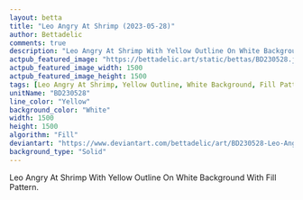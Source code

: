 ```yaml
---
layout: betta
title: "Leo Angry At Shrimp (2023-05-28)"
author: Bettadelic
comments: true
description: "Leo Angry At Shrimp With Yellow Outline On White Background With Fill Pattern."
actpub_featured_image: "https://bettadelic.art/static/bettas/BD230528.jpg"
actpub_featured_image_width: 1500
actpub_featured_image_height: 1500
tags: [Leo Angry At Shrimp, Yellow Outline, White Background, Fill Pattern, May 2023]
unitName: "BD230528"
line_color: "Yellow"
background_color: "White"
width: 1500
height: 1500
algorithm: "Fill"
deviantart: "https://www.deviantart.com/bettadelic/art/BD230528-Leo-Angry-At-Shrimp-2023-05-28-964613583"
background_type: "Solid"
---
```


Leo Angry At Shrimp With Yellow Outline On White Background With Fill Pattern.
